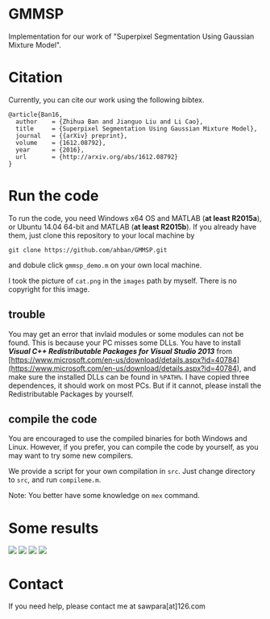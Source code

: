 # GMMSP

Implementation for our work of "Superpixel Segmentation Using Gaussian Mixture Model". 

# Citation

Currently, you can cite our work using the following bibtex. 

```
@article{Ban16,
  author    = {Zhihua Ban and Jianguo Liu and Li Cao},
  title     = {Superpixel Segmentation Using Gaussian Mixture Model},
  journal   = {{arXiv} preprint},
  volume    = {1612.08792},
  year      = {2016},
  url       = {http://arxiv.org/abs/1612.08792}
}
```


# Run the code
To run the code, you need Windows x64 OS and MATLAB (**at least R2015a**), or Ubuntu 14.04 64-bit and MATLAB (**at least R2015b**).
If you already have them, just clone this repository to your local machine by
```
git clone https://github.com/ahban/GMMSP.git
```
and dobule click `gmmsp_demo.m` on your own local machine.


I took the picture of `cat.png` in the `images` path by myself. There is no copyright for this image.

## trouble

You may get an error that invlaid modules or some modules can not be found. 
This is because your PC misses some DLLs.
You have to install ***Visual C++ Redistributable Packages for Visual Studio 2013*** from 
[https://www.microsoft.com/en-us/download/details.aspx?id=40784](https://www.microsoft.com/en-us/download/details.aspx?id=40784),
and make sure the installed DLLs can be found in `%PATH%`.
I have copied three dependences, it should work on most PCs. 
But if it cannot, please install the Redistributable Packages by yourself.

## compile the code

You are encouraged to use the compiled binaries for both Windows and Linux. 
However, if you prefer, you can compile the code by yourself, as you may want to try some new compilers.

We provide a script for your own compilation in `src`.
Just change directory to `src`, and run `compileme.m`.

Note: You better have some knowledge on `mex` command.

# Some results

![](https://raw.githubusercontent.com/ahban/GMMSP/master/results/cat8x8.png)
![](https://raw.githubusercontent.com/ahban/GMMSP/master/results/cat14x14.png)
![](https://raw.githubusercontent.com/ahban/GMMSP/master/results/cat20x20.png)
![](https://raw.githubusercontent.com/ahban/GMMSP/master/results/cat26x26.png)

# Contact

If you need help, please contact me at sawpara[at]126.com

